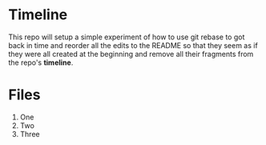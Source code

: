 # Timeline

This repo will setup a simple experiment of how to use git rebase
to got back in time and reorder all the edits to the README so that
they seem as if they were all created at the beginning and remove
all their fragments from the repo's **timeline**.

# Files

1. One
2. Two
3. Three

